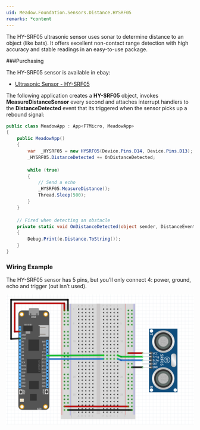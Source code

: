 ```yaml
---
uid: Meadow.Foundation.Sensors.Distance.HYSRF05
remarks: *content
---
```


The HY-SRF05 ultrasonic sensor uses sonar to determine distance to an object (like bats). It offers excellent non-contact range detection with high accuracy and stable readings in an easy-to-use package.

###Purchasing

The HY-SRF05 sensor is available in ebay:

* [Ultrasonic Sensor - HY-SRF05](https://www.ebay.com/sch/i.html?_from=R40&_trksid=m570.l1313&_nkw=HYSRF05&_sacat=0)


The following application creates a **HY-SRF05** object, invokes **MeasureDistanceSensor** every second and attaches interrupt handlers to the **DistanceDetected** event that its triggered when the sensor picks up a rebound signal:

```csharp
public class MeadowApp : App<F7Micro, MeadowApp>
{
    public MeadowApp()
    {
        var  _HYSRF05 = new HYSRF05(Device.Pins.D14, Device.Pins.D13);
        _HYSRF05.DistanceDetected += OnDistanceDetected;

        while (true)
        {
            // Send a echo
            _HYSRF05.MeasureDistance();
            Thread.Sleep(500);
        }
    }

    // Fired when detecting an obstacle
    private static void OnDistanceDetected(object sender, DistanceEventArgs e) 
    {
        Debug.Print(e.Distance.ToString());
    }
}
```

### Wiring Example

The HY-SRF05 sensor has 5 pins, but you’ll only connect 4: power, ground, echo and trigger (out isn’t used).

![](../../API_Assets/Meadow.Foundation.Sensors.Distance.HYSRF05/HYSRF05.svg)